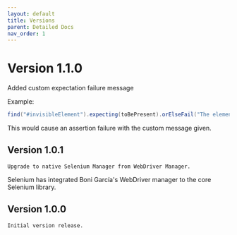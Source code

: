 ```yaml
---
layout: default
title: Versions
parent: Detailed Docs
nav_order: 1
---
```


# Version 1.1.0

Added custom expectation failure message

Example:
```java
find("#invisibleElement").expecting(toBePresent).orElseFail("The element expected to be present, but failed to fulfill the condition");
```

This would cause an assertion failure with the custom message given.

## Version 1.0.1

```Upgrade to native Selenium Manager from WebDriver Manager.```

Selenium has integrated Boni García's WebDriver manager to the core Selenium library.

## Version 1.0.0

```Initial version release.```




